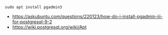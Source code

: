 `sudo apt install pgadmin3`

- https://askubuntu.com/questions/220123/how-do-i-install-pgadmin-iii-for-postgresql-9-2
- https://wiki.postgresql.org/wiki/Apt
